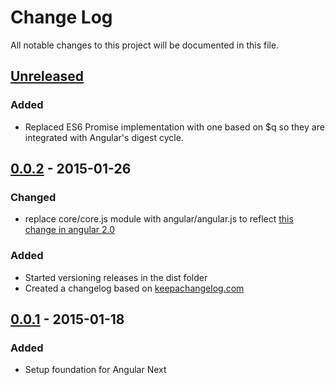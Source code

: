 # Change Log
All notable changes to this project will be documented in this file.

## [Unreleased][unreleased]

### Added
- Replaced ES6 Promise implementation with one based on $q so they are integrated with Angular's digest cycle.

## [0.0.2] - 2015-01-26

### Changed
- replace core/core.js module with angular/angular.js to reflect [this change in angular 2.0](https://github.com/angular/angular/commit/ec5cb3eb66aa343bbc7f67c182c1cc021ce04096)

### Added
- Started versioning releases in the dist folder
- Created a changelog based on [keepachangelog.com](http://keepachangelog.com/)

## [0.0.1] - 2015-01-18
### Added
- Setup foundation for Angular Next

[unreleased]: https://github.com/robianmcd/angular-next/compare/...HEAD
[0.0.2]: https://github.com/robianmcd/angular-next/compare/0.0.1...0.0.2
[0.0.1]: https://github.com/robianmcd/angular-next/compare/0.0.0...0.0.1